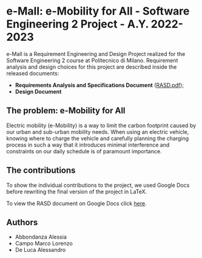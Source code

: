 # e-Mall: e-Mobility for All - Software Engineering 2 Project - A.Y. 2022-2023

e-Mall is a Requirement Engineering and Design Project realized for the Software Engineering 2 course at Politecnico di Milano.
Requirement analysis and design choices for this project are described inside the released documents:
- __Requirements Analysis and Specifications Document__ ([RASD.pdf](DeliveryFolder/RASD.pdf));
- __Design Document__


## The problem: e-Mobility for All
Electric mobility (e-Mobility) is a way to limit the carbon footprint caused by our urban and sub-urban mobility needs. When using an electric vehicle, knowing where to charge the vehicle and carefully planning the charging process in such a way that it introduces minimal interference and constraints on our daily schedule is of paramount importance.

## The contributions
To show the individual contributions to the project, we used Google Docs before rewriting the final version of the project in LaTeX. 

To view the RASD document on Google Docs click [here](https://docs.google.com/document/d/1_9B7hhzklb8xjAu90bGebEbj85pfwbT7uRlxMwanXM0/edit?usp=sharing).

## Authors
* Abbondanza Alessia
* Campo Marco Lorenzo
* De Luca Alessandro

